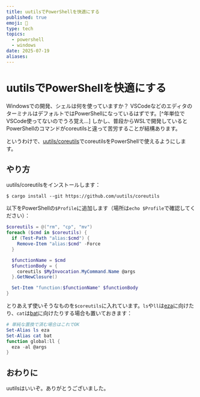 ```yaml
---
title: uutilsでPowerShellを快適にする
published: true
emoji: 🦀
type: tech
topics:
  - powershell
  - windows
date: 2025-07-19
aliases:
---
```

# uutilsでPowerShellを快適にする
Windowsでの開発、シェルは何を使っていますか？
VSCodeなどのエディタのターミナルはデフォルトではPowerShellになっているはずです。[^年単位でVSCode使ってないのでうろ覚え...]
しかし、普段からWSLで開発しているとPowerShellのコマンドがcoreutilsと違って苦労することが結構あります。

というわけで、[uutils/coreutils](https://github.com/uutils/coreutils)でcoreutilsをPowerShellで使えるようにします。

## やり方
uutils/coreutilsをインストールします：
```
$ cargo install --git https://github.com/uutils/coreutils
```

以下をPowerShellの`$Profile`に追加します（場所は`echo $Profile`で確認してください）：
```powershell
$coreutils = @("rm", "cp", "mv")
foreach ($cmd in $coreutils) {
  if (Test-Path "alias:$cmd") {
    Remove-Item "alias:$cmd" -Force
  }

  $functionName = $cmd
  $functionBody = {
    coreutils $MyInvocation.MyCommand.Name @args
  }.GetNewClosure()

  Set-Item "function:$functionName" $functionBody
}
```

とりあえず使いそうなものを`$coreutils`に入れています。`ls`や`ll`は[eza](https://github.com/eza-community/eza)に向けたり、`cat`は[bat](https://github.com/sharkdp/bat)に向けたりする場合も置いておきます：
```powershell
# 単純な置換で済む場合はこれでOK
Set-Alias ls eza
Set-Alias cat bat
function global:ll {
  eza -al @args
}

```

## おわりに

uutilsはいいぞ。ありがとうございました。